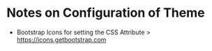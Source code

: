 # Notes on Configuration of Theme

* Bootstrap Icons for setting the CSS Attribute > https://icons.getbootstrap.com

